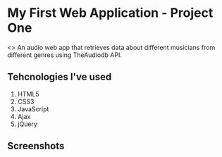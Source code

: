 # My First Web Application - Project One
<>
An audio web app that retrieves data about different musicians from different genres using TheAudiodb API.

## Tehcnologies I've used

1. HTML5
2. CSS3
3. JavaScript
4. Ajax
5. jQuery

## Screenshots